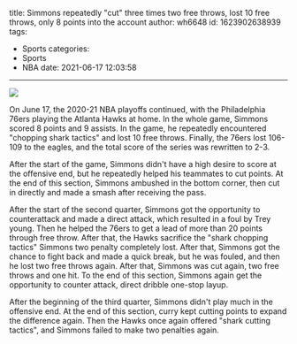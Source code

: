 title: Simmons repeatedly "cut" three times two free throws, lost 10 free throws, only 8 points into the account
author: wh6648
id: 1623902638939
tags: 
- Sports
categories: 
- Sports
- NBA
date: 2021-06-17 12:03:58
---
![](https://p7.itc.cn/q_70/images01/20210617/d408e933ca7d46c888e322df5e28a552.jpeg)


On June 17, the 2020-21 NBA playoffs continued, with the Philadelphia 76ers playing the Atlanta Hawks at home. In the whole game, Simmons scored 8 points and 9 assists. In the game, he repeatedly encountered "chopping shark tactics" and lost 10 free throws. Finally, the 76ers lost 106-109 to the eagles, and the total score of the series was rewritten to 2-3.

After the start of the game, Simmons didn't have a high desire to score at the offensive end, but he repeatedly helped his teammates to cut points. At the end of this section, Simmons ambushed in the bottom corner, then cut in directly and made a smash after receiving the pass.

After the start of the second quarter, Simmons got the opportunity to counterattack and made a direct attack, which resulted in a foul by Trey young. Then he helped the 76ers to get a lead of more than 20 points through free throw. After that, the Hawks sacrifice the "shark chopping tactics" Simmons two penalty completely lost. After that, Simmons got the chance to fight back and made a quick break, but he was fouled, and then he lost two free throws again. After that, Simmons was cut again, two free throws and one hit. To the end of this section, Simmons again get the opportunity to counter attack, direct dribble one-stop layup.

After the beginning of the third quarter, Simmons didn't play much in the offensive end. At the end of this section, curry kept cutting points to expand the difference again. Then the Hawks once again offered "shark cutting tactics", and Simmons failed to make two penalties again.

